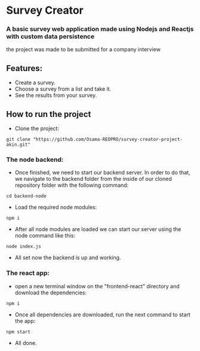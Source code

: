 # Survey Creator
### A basic survey web application made using Nodejs and Reactjs with custom data persistence
the project was made to be submitted for a company interview
## Features:
- Create a survey.
- Choose a survey from a list and take it.
- See the results from your survey.

## How to run the project
- Clone the project:
```
git clone "https://github.com/Osama-REOPRO/survey-creator-project-akin.git"
```
### The node backend:
- Once finished, we need to start our backend server. In order to do that, we navigate to the backend folder from the inside of our cloned repository folder with the following command:
```
cd backend-node
```
- Load the required node modules:
```
npm i
```
- After all node modules are loaded we can start our server using the node command like this:
```
node index.js
```
- All set now the backend is up and working.

### The react app:
- open a new terminal window on the "frontend-react" directory and download the dependencies:
```
npm i
```
- Once all dependencies are downloaded, run the next command to start the app:
```
npm start
```
- All done.
<br>
